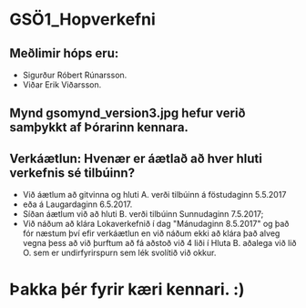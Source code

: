 # GSÖ1_Hopverkefni
## Meðlimir hóps eru:
* Sigurður Róbert Rúnarsson.
* Viðar Erik Viðarsson.
## Mynd gsomynd_version3.jpg hefur verið samþykkt af Þórarinn kennara.
## Verkáætlun: Hvenær er áætlað að hver hluti verkefnis sé tilbúinn?
* Við áætlum að gitvinna og hluti A. verði tilbúinn á föstudaginn 5.5.2017 
* eða á Laugardaginn 6.5.2017.
* Síðan áætlum við að hluti B. verði tilbúinn Sunnudaginn 7.5.2017;
* Við náðum að klára Lokaverkefnið í dag "Mánudaginn 8.5.2017" og það fór næstum því efir verkáætlun en við náðum ekki að klára það alveg vegna þess að við þurftum að fá aðstoð við 4 liði í Hluta B. aðalega við lið O. sem er undirfyrirspurn sem lék svolítið við okkur.
# Þakka þér fyrir kæri kennari. :)
